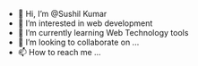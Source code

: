 - 👋 Hi, I’m @Sushil Kumar
- 👀 I’m interested in web development
- 🌱 I’m currently learning Web Technology tools
- 💞️ I’m looking to collaborate on ...
- 📫 How to reach me ...

<!---
SushilKumar0701/SushilKumar0701 is a ✨ special ✨ repository because its `README.md` (this file) appears on your GitHub profile.
You can click the Preview link to take a look at your changes.
--->
